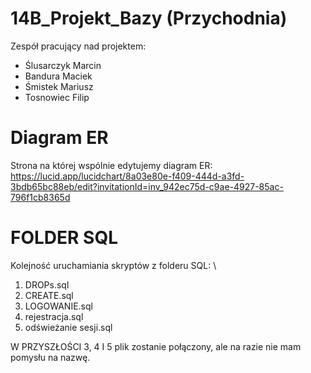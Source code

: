 # 14B_Projekt_Bazy (Przychodnia)
Zespół pracujący nad projektem:
- Ślusarczyk Marcin
- Bandura Maciek
- Śmistek Mariusz
- Tosnowiec Filip

# Diagram ER
Strona na której wspólnie edytujemy diagram ER: \
https://lucid.app/lucidchart/8a03e80e-f409-444d-a3fd-3bdb65bc88eb/edit?invitationId=inv_942ec75d-c9ae-4927-85ac-796f1cb8365d

# FOLDER SQL
Kolejność uruchamiania skryptów z folderu SQL: \
1. DROPs.sql
2. CREATE.sql
3. LOGOWANIE.sql
4. rejestracja.sql
5. odświeżanie sesji.sql

W PRZYSZŁOŚCI 3, 4 I 5 plik zostanie połączony, ale na razie nie mam pomysłu na nazwę. 
